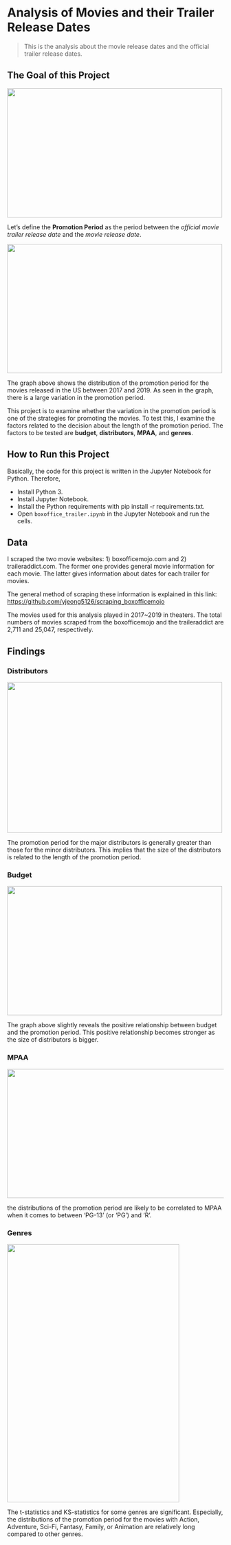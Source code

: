 # Analysis of Movies and their Trailer Release Dates
> This is the analysis about the movie release dates and the official trailer release dates. 

## The Goal of this Project
<img src="https://github.com/yjeong5126/movietrailer_releasedate/blob/master/images/promotion_period.JPG" width="500" height="300">

Let’s define the **Promotion Period** as the period between the *official movie trailer release date* and the *movie release date*. 

<img src="https://github.com/yjeong5126/movietrailer_releasedate/blob/master/images/promotion_days_distribution.PNG" width="500" height="300">

The graph above shows the distribution of the promotion period for the movies released in the US between 2017 and 2019. As seen in the graph, there is a large variation in the promotion period. 

This project is to examine whether the variation in the promotion period is one of the strategies for promoting the movies. To test this, I examine the factors related to the decision about the length of the promotion period. The factors to be tested are **budget**, **distributors**, **MPAA**, and **genres**. 

## How to Run this Project
Basically, the code for this project is written in the Jupyter Notebook for Python. Therefore, 
- Install Python 3.
- Install Jupyter Notebook.
- Install the Python requirements with pip install -r requirements.txt.
- Open `boxoffice_trailer.ipynb` in the Jupyter Notebook and run the cells.

## Data 
I scraped the two movie websites: 1) boxofficemojo.com and 2) traileraddict.com. The former one provides general movie information for each movie. The latter gives information about dates for each trailer for movies. 

The general method of scraping these information is explained in this link: https://github.com/yjeong5126/scraping_boxofficemojo

The movies used for this analysis played in 2017~2019 in theaters. The total numbers of movies scraped from the boxofficemojo and the traileraddict are 2,711 and 25,047, respectively.

## Findings
### Distributors
<img src="https://github.com/yjeong5126/movietrailer_releasedate/blob/master/images/distributor_promotion_days.PNG" width="500" height="350">

The promotion period for the major distributors is generally greater than those for the minor distributors. This implies that the size of the distributors is related to the length of the promotion period.

### Budget
<img src="https://github.com/yjeong5126/movietrailer_releasedate/blob/master/images/budget_promotiondays.PNG" width="500" height="300">

The graph above slightly reveals the positive relationship between budget and the promotion period. This positive relationship becomes stronger as the size of distributors is bigger. 

### MPAA
<img src="https://github.com/yjeong5126/movietrailer_releasedate/blob/master/images/mpaa_promotion_days.PNG" width="700" height="300">

the distributions of the promotion period are likely to be correlated to MPAA when it comes to between ‘PG-13’ (or ‘PG’) and ‘R’.

### Genres
<img src="https://github.com/yjeong5126/movietrailer_releasedate/blob/master/images/genres_t_ks.PNG" width="400" height="600">

The t-statistics and KS-statistics for some genres are significant. Especially, the distributions of the promotion period for the movies with Action, Adventure, Sci-Fi, Fantasy, Family, or Animation are relatively long compared to other genres.



